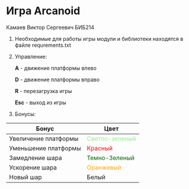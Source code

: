 # Игра Arcanoid

Камаев Виктор Сергеевич БИБ214
1) Необходимые для работы игры модули и библиотеки находятся в файле requrements.txt
2) Управление:

   **A** - движение платформы влево
      
   **D** - движение платформы вправо
      
   **R** - перезагрузка игры
   
   **Esc** - выход из игры
3) Бонусы:

| Бонус                | Цвет                                                   |
|----------------------|--------------------------------------------------------|
| Увеличение платформы | <span style="color:lightgreen"> Светло-зеленый </span> |
| Уменьшение платформы | <span style="color:red"> Красный </span>               |
| Замедление шара      | <span style="color:darkgreen"> Темно-Зеленый </span>   |
| Ускорение шара       | <span style="color:orange"> Оранжевый </span>          |
| Новый шар            | Белый                                                  |
